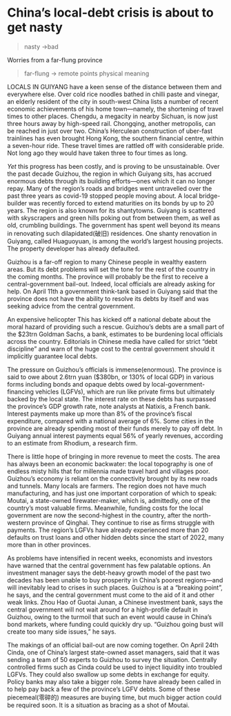 # China’s local-debt crisis is about to get nasty
> nasty ->bad

Worries from a far-flung province


> far-flung -> remote points physical meaning


LOCALS IN GUIYANG have a keen sense of the distance between them and everywhere else. Over cold rice noodles bathed in chilli paste and vinegar, an elderly resident of the city in south-west China lists a number of recent economic achievements of his home town—namely, the shortening of travel times to other places. Chengdu, a megacity in nearby Sichuan, is now just three hours away by high-speed rail. Chongqing, another metropolis, can be reached in just over two. China’s Herculean construction of uber-fast trainlines has even brought Hong Kong, the southern financial centre, within a seven-hour ride. These travel times are rattled off with considerable pride. Not long ago they would have taken three to four times as long.

*Yet* this progress has been costly, and is proving to be unsustainable. Over the past decade Guizhou, the region in which Guiyang sits, has accrued enormous debts through its building efforts—ones which it can no longer repay. Many of the region’s roads and bridges went untravelled over the past three years as covid-19 stopped people moving about. A local bridge-builder was recently forced to extend maturities on its bonds by up to 20 years. The region is also known for its shantytowns. Guiyang is scattered with skyscrapers and green hills poking out from between them, as well as old, crumbling buildings. The government has spent well beyond its means in renovating such dilapidated(破旧) residences. One shanty renovation in Guiyang, called Huaguoyuan, is among the world’s largest housing projects. The property developer has already defaulted.

Guizhou is a far-off region to many Chinese people in wealthy eastern areas. But its debt problems will set the tone for the rest of the country in the coming months. The province will probably be the first to receive a central-government bail-out. Indeed, local officials are already asking for help. On April 11th a government think-tank based in Guiyang said that the province does not have the ability to resolve its debts by itself and was seeking advice from the central government.

An expensive helicopter
This has kicked off a national debate about the moral hazard of providing such a rescue. Guizhou’s debts are a small part of the $23trn Goldman Sachs, a bank, estimates to be burdening local officials across the country. Editorials in Chinese media have called for strict “debt discipline” and warn of the huge cost to the central government should it implicitly guarantee local debts.

The pressure on Guizhou’s officials is immense(enormous). The province is said to owe about 2.6trn yuan ($380bn, or 130% of local GDP) in various forms including bonds and opaque debts owed by local-government-financing vehicles (LGFVs), which are run like private firms but ultimately backed by the local state. The interest rate on these debts has surpassed the province’s GDP growth rate, note analysts at Natixis, a French bank. Interest payments make up more than 8% of the province’s fiscal expenditure, compared with a national average of 6%. Some cities in the province are already spending most of their funds merely to pay off debt. In Guiyang annual interest payments equal 56% of yearly revenues, according to an estimate from Rhodium, a research firm.

There is little hope of bringing in more revenue to meet the costs. The area has always been an economic backwater: the local topography is one of endless misty hills that for millennia made travel hard and villages poor. Guizhou’s economy is reliant on the connectivity brought by its new roads and tunnels. Many locals are farmers. The region does not have much manufacturing, and has just one important corporation of which to speak: Moutai, a state-owned firewater-maker, which is, admittedly, one of the country’s most valuable firms. Meanwhile, funding costs for the local government are now the second-highest in the country, after the north-western province of Qinghai. They continue to rise as firms struggle with payments. The region’s LGFVs have already experienced more than 20 defaults on trust loans and other hidden debts since the start of 2022, many more than in other provinces.

As problems have intensified in recent weeks, economists and investors have warned that the central government has few palatable options. An investment manager says the debt-heavy growth model of the past two decades has been unable to buy prosperity in China’s poorest regions—and will inevitably lead to crises in such places. Guizhou is at a “breaking point”, he says, and the central government must come to the aid of it and other weak links. Zhou Hao of Guotai Junan, a Chinese investment bank, says the central government will not wait around for a high-profile default in Guizhou, owing to the turmoil that such an event would cause in China’s bond markets, where funding could quickly dry up. “Guizhou going bust will create too many side issues,” he says.

The makings of an official bail-out are now coming together. On April 24th Cinda, one of China’s largest state-owned asset managers, said that it was sending a team of 50 experts to Guizhou to survey the situation. Centrally controlled firms such as Cinda could be used to inject liquidity into troubled LGFVs. They could also swallow up some debts in exchange for equity. Policy banks may also take a bigger role. Some have already been called in to help pay back a few of the province’s LGFV debts. Some of these piecemeal(零碎的) measures are buying time, but much bigger action could be required soon. It is a situation as bracing as a shot of Moutai. 